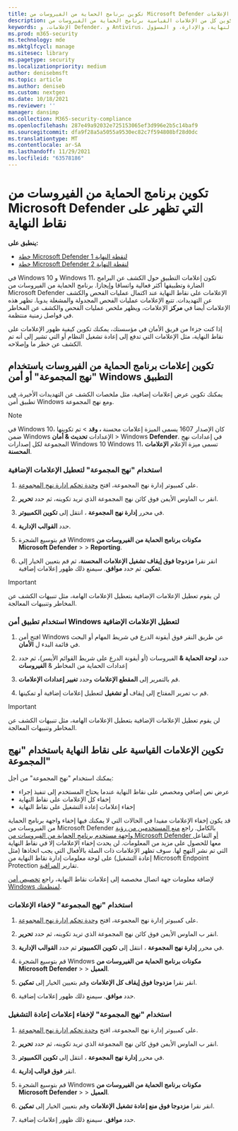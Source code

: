 ```yaml
---
title: تكوين برنامج الحماية من الفيروسات من Microsoft Defender الإعلامات
description: تعرف على كيفية تكوين كل من الإعلامات القياسية برنامج الحماية من الفيروسات من Microsoft Defender الأخرى وتخصيصها على نقاط النهاية.
keywords: الإعلامات، و Defender، و Antivirus، ونقطة النهاية، والإدارة، و المسؤول
ms.prod: m365-security
ms.technology: mde
ms.mktglfcycl: manage
ms.sitesec: library
ms.pagetype: security
ms.localizationpriority: medium
author: denisebmsft
ms.topic: article
ms.author: deniseb
ms.custom: nextgen
ms.date: 10/18/2021
ms.reviewer: ''
manager: dansimp
ms.collection: M365-security-compliance
ms.openlocfilehash: 287e49a92032e725153065ef3d996e2b5c14baf9
ms.sourcegitcommit: dfa9f28a5a5055a9530ec82c7f594808bf28d0dc
ms.translationtype: MT
ms.contentlocale: ar-SA
ms.lasthandoff: 11/29/2021
ms.locfileid: "63578186"
---
```

# <a name="configure-microsoft-defender-antivirus-notifications-that-appear-on-endpoints"></a>تكوين برنامج الحماية من الفيروسات من Microsoft Defender التي تظهر على نقاط النهاية

**ينطبق على:**

- [خطة Microsoft Defender لنقطة النهاية 1](https://go.microsoft.com/fwlink/p/?linkid=2154037)
- [خطة Microsoft Defender لنقطة النهاية 2](https://go.microsoft.com/fwlink/p/?linkid=2154037)

في Windows 10 و Windows 11، تكون إعلامات التطبيق حول الكشف عن البرامج الضارة وتطبيقها أكثر فعالية واتساقا وإيجازا. برنامج الحماية من الفيروسات من Microsoft Defender الإعلامات على نقاط النهاية عند اكتمال عمليات الفحص والكشف عن التهديدات. تتبع الإعلامات عمليات الفحص المجدولة والمشغلة يدويا. تظهر هذه الإعلامات أيضا في **مركز** الإعلامات، ويظهر ملخص عمليات الفحص والكشف عن المخاطر في فواصل زمنية منتظمة.

إذا كنت جزءا من فريق الأمان في مؤسستك، يمكنك تكوين كيفية ظهور الإعلامات على نقاط النهاية، مثل الإعلامات التي تدفع إلى إعادة تشغيل النظام أو التي تشير إلى أنه تم الكشف عن خطر ما وإصلاحه.

## <a name="configure-antivirus-notifications-using-group-policy-or-the-windows-security-app"></a>تكوين إعلامات برنامج الحماية من الفيروسات باستخدام "نهج المجموعة" أو أمن Windows التطبيق

يمكنك تكوين عرض إعلامات إضافية، مثل ملخصات الكشف عن التهديدات الأخيرة، [في](microsoft-defender-security-center-antivirus.md) تطبيق أمن Windows ومع نهج المجموعة.

> [!NOTE]
> في Windows 10، كان الإصدار 1607 يسمى الميزة إعلامات محسنة  **، وقد** \> تم تكوينها ضمن Windows الإعدادات **تحديث & أمان** \> Windows **Defender**. في إعدادات نهج المجموعة لكل إصدارات Windows 10 Windows 11، تسمى ميزة الإعلام **الإعلامات المحسنة**.

### <a name="use-group-policy-to-disable-additional-notifications"></a>استخدام "نهج المجموعة" لتعطيل الإعلامات الإضافية

1. على كمبيوتر إدارة نهج المجموعة، افتح [وحدة تحكم إدارة نهج المجموعة](/previous-versions/windows/it-pro/windows-server-2008-R2-and-2008/cc731212(v=ws.11)).

2. انقر ب الماوس الأيمن فوق كائن نهج المجموعة الذي تريد تكوينه، ثم حدد **تحرير**.

3. في محرر **إدارة نهج المجموعة** ، انتقل إلى **تكوين الكمبيوتر**.

4. حدد **القوالب الإدارية**.

5. قم بتوسيع الشجرة Windows **مكونات برنامج الحماية من الفيروسات من Microsoft Defender** \>  > **Reporting**.

6. انقر نقرا **مزدوجا فوق إيقاف تشغيل الإعلامات المحسنة**، ثم قم بتعيين الخيار إلى **تمكين**. ثم حدد **موافق**. سيمنع ذلك ظهور إعلامات إضافية.

> [!IMPORTANT]
> لن يقوم تعطيل الإعلامات الإضافية بتعطيل الإعلامات الهامة، مثل تنبيهات الكشف عن المخاطر وتنبيهات المعالجة.

### <a name="use-the-windows-security-app-to-disable-additional-notifications"></a>استخدام تطبيق أمن Windows لتعطيل الإعلامات الإضافية

1. افتح أمن Windows عن طريق النقر فوق أيقونة الدرع في شريط المهام أو البحث في قائمة البدء ل **الأمان**.

2. حدد **لوحة الحماية &** الفيروسات (أو أيقونة الدرع على شريط القوائم الأيسر)، ثم حدد إعدادات الحماية من المخاطر & **الفيروسات**

3. قم بالتمرير إلى **المقطع الإعلامات** وحدد **تغيير إعدادات الإعلامات**.

4. قم ب تمرير المفتاح إلى إيقاف **أو** **تشغيل** لتعطيل إعلامات إضافية أو تمكينها.

> [!IMPORTANT]
> لن يقوم تعطيل الإعلامات الإضافية بتعطيل الإعلامات الهامة، مثل تنبيهات الكشف عن المخاطر وتنبيهات المعالجة.

## <a name="configure-standard-notifications-on-endpoints-using-group-policy"></a>تكوين الإعلامات القياسية على نقاط النهاية باستخدام "نهج المجموعة"

يمكنك استخدام "نهج المجموعة" من أجل:

- عرض نص إضافي ومخصص على نقاط النهاية عندما يحتاج المستخدم إلى تنفيذ إجراء
- إخفاء كل الإعلامات على نقاط النهاية
- إخفاء إعلامات إعادة التشغيل على نقاط النهاية

قد يكون إخفاء الإعلامات مفيدا في الحالات التي لا يمكنك فيها إخفاء واجهة برنامج الحماية من الفيروسات من Microsoft Defender بالكامل. راجع [منع المستخدمين من رؤية واجهة مستخدم برنامج الحماية من الفيروسات من Microsoft Defender أو](prevent-end-user-interaction-microsoft-defender-antivirus.md) التفاعل معها للحصول على مزيد من المعلومات. لن يحدث إخفاء الإعلامات إلا في نقاط النهاية التي تم نشر النهج لها. سوف تظهر الإعلامات ذات الصلة بالأفعال التي يجب اتخاذها (مثل إعادة التشغيل) على لوحة معلومات إدارة نقاط النهاية من Microsoft Endpoint Protection تقارير [المراقبة](/configmgr/protect/deploy-use/monitor-endpoint-protection). 

لإضافة معلومات جهة اتصال مخصصة إلى إعلامات نقاط النهاية، راجع [تخصيص أمن Windows لمنظمتك](/windows/security/threat-protection/windows-defender-security-center/windows-defender-security-center).

### <a name="use-group-policy-to-hide-notifications"></a>استخدام "نهج المجموعة" لإخفاء الإعلامات

1. على كمبيوتر إدارة نهج المجموعة، افتح [وحدة تحكم إدارة نهج المجموعة](/previous-versions/windows/it-pro/windows-server-2008-R2-and-2008/cc731212(v=ws.11)).

2. انقر ب الماوس الأيمن فوق كائن نهج المجموعة الذي تريد تكوينه، ثم حدد **تحرير**.

3. في محرر **إدارة نهج المجموعة** ، انتقل إلى **تكوين الكمبيوتر** ثم حدد **القوالب الإدارية**.

4. قم بتوسيع الشجرة Windows **مكونات برنامج الحماية من الفيروسات من Microsoft Defender** \>  \> **العميل**. 

5. انقر نقرا **مزدوجا فوق إيقاف كل الإعلامات** وقم بتعيين الخيار إلى **تمكين**. 

6. حدد **موافق**. سيمنع ذلك ظهور إعلامات إضافية.

### <a name="use-group-policy-to-hide-reboot-notifications"></a>استخدام "نهج المجموعة" لإخفاء إعلامات إعادة التشغيل

1. على كمبيوتر إدارة نهج المجموعة، افتح [وحدة تحكم إدارة نهج المجموعة](/previous-versions/windows/it-pro/windows-server-2008-R2-and-2008/cc731212(v=ws.11)).

2. انقر ب الماوس الأيمن فوق كائن نهج المجموعة الذي تريد تكوينه، ثم حدد **تحرير**.

2. في محرر **إدارة نهج المجموعة** ، انتقل إلى **تكوين الكمبيوتر**.

3. انقر **فوق قوالب إدارية**.

4. قم بتوسيع الشجرة Windows **مكونات برنامج الحماية من الفيروسات من Microsoft Defender** \>  \> **العميل**.

5. انقر نقرا **مزدوجا فوق منع إعادة تشغيل الإعلامات** وقم بتعيين الخيار إلى **تمكين**. 

5. حدد **موافق**. سيمنع ذلك ظهور إعلامات إضافية.

